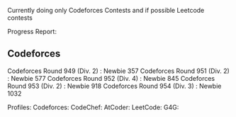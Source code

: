 
Currently doing only Codeforces Contests and if possible Leetcode contests

Progress Report:
 ## Codeforces
 Codeforces Round 949 (Div. 2) : Newbie 357
 Codeforces Round 951 (Div. 2) : Newbie 577
 Codeforces Round 952 (Div. 4) : Newbie 845
 Codeforces Round 953 (Div. 2) : Newbie 918
 Codeforces Round 954 (Div. 3) : Newbie 1032

Profiles:
Codeforces:
CodeChef:
AtCoder:
LeetCode:
G4G: